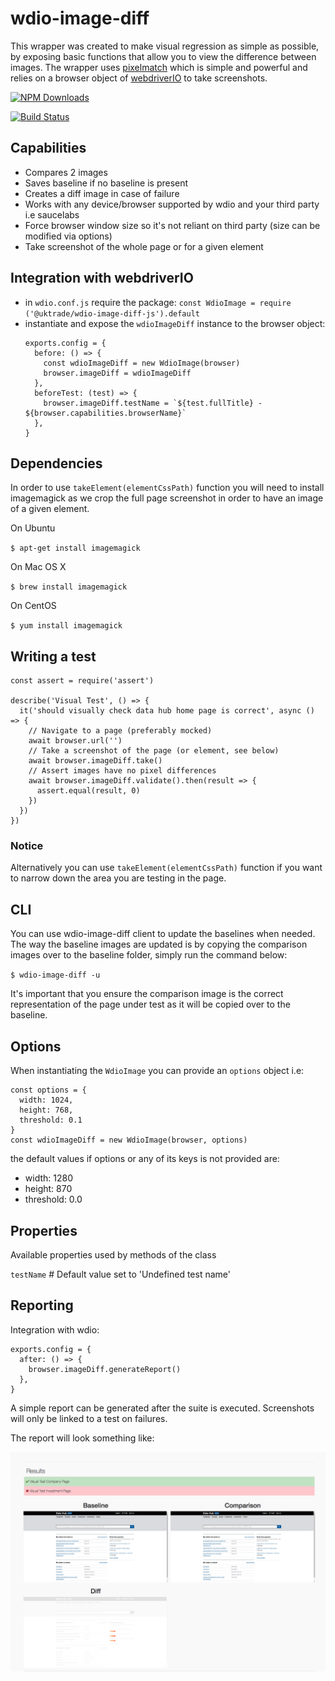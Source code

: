 # wdio-image-diff

This wrapper was created to make visual regression as simple as possible, by exposing basic functions that allow you to view the difference between images.
The wrapper uses [pixelmatch](https://github.com/mapbox/pixelmatch) which is simple and powerful and relies on a browser object of [webdriverIO](https://github.com/webdriverio) to take screenshots.

[![NPM Downloads][npm-downloads-image]][npm-url]

[![Build Status][circleci-image]][circleci-url]

[npm-downloads-image]: https://badgen.net/npm/dm/@uktrade/wdio-image-diff-js
[npm-url]: https://www.npmjs.com/package/@uktrade/wdio-image-diff-js
[circleci-url]: https://circleci.com/gh/uktrade/wdio-image-diff/tree/master
[circleci-image]: https://circleci.com/gh/uktrade/wdio-image-diff/tree/master.svg?style=svg

## Capabilities

- Compares 2 images
- Saves baseline if no baseline is present
- Creates a diff image in case of failure
- Works with any device/browser supported by wdio and your third party i.e saucelabs
- Force browser window size so it's not reliant on third party (size can be modified via options)
- Take screenshot of the whole page or for a given element

## Integration with webdriverIO

- in `wdio.conf.js` require the package: `const WdioImage = require ('@uktrade/wdio-image-diff-js').default`
- instantiate and expose the `wdioImageDiff` instance to the browser object:
  ```
  exports.config = {
    before: () => {
      const wdioImageDiff = new WdioImage(browser)
      browser.imageDiff = wdioImageDiff
    },
    beforeTest: (test) => {
      browser.imageDiff.testName = `${test.fullTitle} - ${browser.capabilities.browserName}`
    },
  }
  ```

## Dependencies

In order to use `takeElement(elementCssPath)` function you will need to
install imagemagick as we crop the full page screenshot in order to have
an image of a given element.

On Ubuntu

`$ apt-get install imagemagick`

On Mac OS X

`$ brew install imagemagick`

On CentOS

`$ yum install imagemagick`

## Writing a test

  ```
  const assert = require('assert')

  describe('Visual Test', () => {
    it('should visually check data hub home page is correct', async () => {
      // Navigate to a page (preferably mocked)
      await browser.url('')
      // Take a screenshot of the page (or element, see below)
      await browser.imageDiff.take()
      // Assert images have no pixel differences
      await browser.imageDiff.validate().then(result => {
        assert.equal(result, 0)
      })
    })
  })
  ```

### Notice

Alternatively you can use `takeElement(elementCssPath)` function if you want to
narrow down the area you are testing in the page.

## CLI

You can use wdio-image-diff client to update the baselines when needed. The way the baseline
images are updated is by copying the comparison images over to the baseline folder, simply run
the command below:

`$ wdio-image-diff -u`

It's important that you ensure the comparison image is the correct representation of the page
under test as it will be copied over to the baseline.

## Options

When instantiating the `WdioImage` you can provide an `options` object i.e:

```
const options = {
  width: 1024,
  height: 768,
  threshold: 0.1
}
const wdioImageDiff = new WdioImage(browser, options)
```

the default values if options or any of its keys is not provided are:
  - width: 1280
  - height: 870
  - threshold: 0.0

## Properties

Available properties used by methods of the class

`testName` # Default value set to 'Undefined test name'

## Reporting

Integration with wdio:

```
exports.config = {
  after: () => {
    browser.imageDiff.generateReport()
  },
}
```

A simple report can be generated after the suite is executed.
Screenshots will only be linked to a test on failures.

The report will look something like:

![WDIO Image Diff Report](report-example.png)
